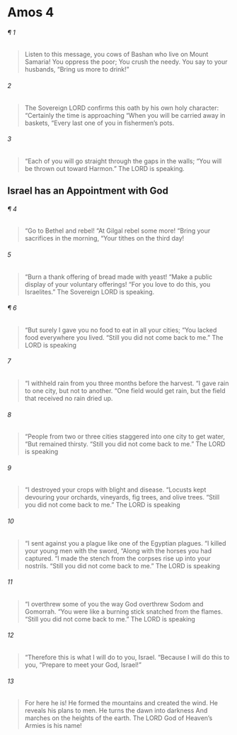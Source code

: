 # Amos 4
###### ¶ 1
> Listen to this message, you cows of Bashan who live on Mount Samaria!
> You oppress the poor;
> You crush the needy.
> You say to your husbands,
> “Bring us more to drink!”
###### 2
> The Sovereign LORD confirms this oath by his own holy character:
> “Certainly the time is approaching
> “When you will be carried away in baskets,
> “Every last one of you in fishermen’s pots.
###### 3
> “Each of you will go straight through the gaps in the walls;
> “You will be thrown out toward Harmon.”
> The LORD is speaking.
## Israel has an Appointment with God
###### ¶ 4
> “Go to Bethel and rebel!
> “At Gilgal rebel some more!
> “Bring your sacrifices in the morning,
> “Your tithes on the third day!
###### 5
> “Burn a thank offering of bread made with yeast!
> “Make a public display of your voluntary offerings!
> “For you love to do this, you Israelites.”
> The Sovereign LORD is speaking.
###### ¶ 6
> “But surely I gave you no food to eat in all your cities;
> “You lacked food everywhere you lived.
> “Still you did not come back to me.”
> The LORD is speaking
###### 7
> “I withheld rain from you three months before the harvest.
> “I gave rain to one city, but not to another.
> “One field would get rain, but the field that received no rain dried up.
###### 8
> “People from two or three cities staggered into one city to get water,
> “But remained thirsty.
> “Still you did not come back to me.”
> The LORD is speaking
###### 9
> “I destroyed your crops with blight and disease.
> “Locusts kept devouring your orchards, vineyards, fig trees, and olive trees.
> “Still you did not come back to me.”
> The LORD is speaking
###### 10
> “I sent against you a plague like one of the Egyptian plagues.
> “I killed your young men with the sword,
> “Along with the horses you had captured.
> “I made the stench from the corpses rise up into your nostrils.
> “Still you did not come back to me.”
> The LORD is speaking
###### 11
> “I overthrew some of you the way God overthrew Sodom and Gomorrah.
> “You were like a burning stick snatched from the flames.
> “Still you did not come back to me.”
> The LORD is speaking
###### 12
> “Therefore this is what I will do to you, Israel.
> “Because I will do this to you,
> “Prepare to meet your God, Israel!”
###### 13
> For here he is!
> He formed the mountains and created the wind.
> He reveals his plans to men.
> He turns the dawn into darkness
> And marches on the heights of the earth.
> The LORD God of Heaven’s Armies is his name!
